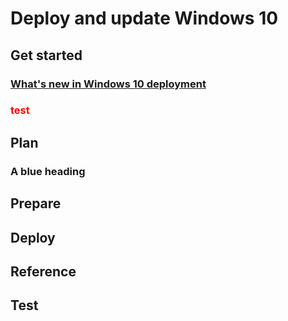 # Deploy and update Windows 10

## Get started
### [What's new in Windows 10 deployment](file1.md)
### <span style="color:red">test</span>

## Plan
<h3 font color="blue">A blue heading</h3>

## Prepare

## Deploy

## Reference

<h2 class="blue" id="blue-h">Test</h2>